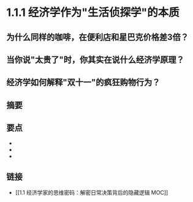 # 1.1.1 经济学作为"生活侦探学"的本质

## 为什么同样的咖啡，在便利店和星巴克价格差3倍？


## 当你说"太贵了"时，你其实在说什么经济学原理？


## 经济学如何解释"双十一"的疯狂购物行为？


## 摘要


## 要点

- 
- 
- 

## 链接

- [[1.1 经济学家的思维密码：解密日常决策背后的隐藏逻辑 MOC]]

